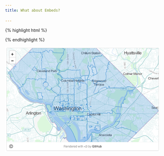 ```yaml
---
title: What about Embeds?

---
```


{% highlight html %}
<script src="http://embed.github.com/view/geojson/benbalter/dc-maps/master/zip-codes.geojson"></script>
{% endhighlight %}

![DC Zip Codes](images/zip-codes.png)

